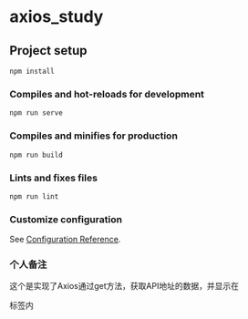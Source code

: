 # axios_study

## Project setup
```
npm install
```

### Compiles and hot-reloads for development
```
npm run serve
```

### Compiles and minifies for production
```
npm run build
```

### Lints and fixes files
```
npm run lint
```

### Customize configuration
See [Configuration Reference](https://cli.vuejs.org/config/).

### 个人备注
这个是实现了Axios通过get方法，获取API地址的数据，并显示在<p>标签内
